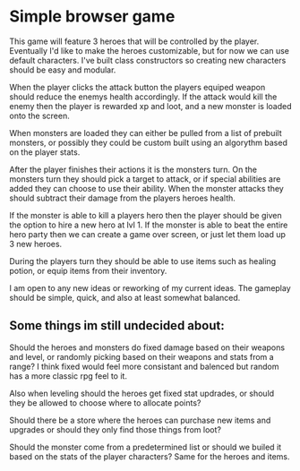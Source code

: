 # Simple browser game

This game will feature 3 heroes that will be controlled by the player.
Eventually I'd like to make the heroes customizable, but for now we can use default characters.
I've built class constructors so creating new characters should be easy and modular.

When the player clicks the attack button the players equiped weapon should reduce the enemys health accordingly.
If the attack would kill the enemy then the player is rewarded xp and loot, and a new monster is loaded onto the screen.

When monsters are loaded they can either be pulled from a list of prebuilt monsters, or possibly they could be custom built using an algorythm based on the player stats.

After the player finishes their actions it is the monsters turn.
On the monsters turn they should pick a target to attack, or if special abilities are added they can choose to use their ability. 
When the monster attacks they should subtract their damage from the players heroes health.

If the monster is able to kill a players hero then the player should be given the option to hire a new hero at lvl 1.
If the monster is able to beat the entire hero party then we can create a game over screen, or just let them load up 3 new heroes.

During the players turn they should be able to use items such as healing potion, or equip items from their inventory.

I am open to any new ideas or reworking of my current ideas. 
The gameplay should be simple, quick, and also at least somewhat balanced. 

## Some things im still undecided about:
Should the heroes and monsters do fixed damage based on their weapons and level, or randomly picking based on their weapons and stats from a range?
I think fixed would feel more consistant and balenced but random has a more classic rpg feel to it.

Also when leveling should the heroes get fixed stat updrades, or should they be allowed to choose where to allocate points?

Should there be a store where the heroes can purchase new items and upgrades or should they only find those things from loot?

Should the monster come from a predetermined list or should we builed it based on the stats of the player characters? Same for the heroes and items.
